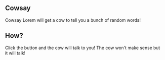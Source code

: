 ## Cowsay

Cowsay Lorem will get a cow to
tell you a bunch of random words!

## How?

Click the button and the cow will talk to you! The cow won't make sense but it will talk!

